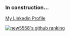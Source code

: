 ### In construction...

[My Linkedin Profile](https://www.linkedin.com/in/norapat-buppodom/)

[![new5558's github ranking](https://github-readme-ranking.vercel.app/api/rank?username=new5558&country_code=thailand&theme=dark)](https://github.com/Muhammadsher/github-readme-ranking)

<!--
**new5558/new5558** is a ✨ _special_ ✨ repository because its `README.md` (this file) appears on your GitHub profile.

Here are some ideas to get you started:

- 🔭 I’m currently working on ...
- 🌱 I’m currently learning ...
- 👯 I’m looking to collaborate on ...
- 🤔 I’m looking for help with ...
- 💬 Ask me about ...
- 📫 How to reach me: ...
- 😄 Pronouns: ...
- ⚡ Fun fact: ...
-->
